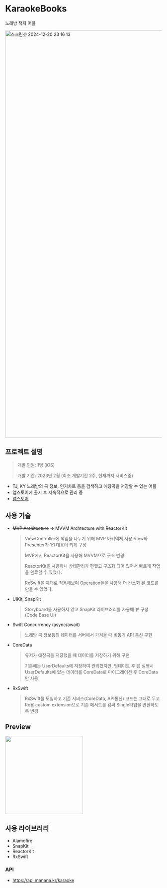 # KaraokeBooks
노래방 책자 어플

<img width="1306" alt="스크린샷 2024-12-20 23 16 13" src="https://github.com/user-attachments/assets/6727ebd6-eb13-4664-aee1-6ebdfae06ea1" />

## 프로젝트 설명
> 개발 인원: 1명 (iOS)
> 
> 개발 기간: 2023년 2월 (최초 개발기간 2주, 현재까지 서비스중)

- TJ, KY 노래방의 곡 정보, 인기차트 등을 검색하고 애창곡을 저장할 수 있는 어플
- 앱스토어에 출시 후 지속적으로 관리 중
- [앱스토어](https://apps.apple.com/kr/app/%EB%85%B8%EB%9E%98%EB%B0%A9book/id1672848960)

## 사용 기술
- ~~MVP Architecture~~ -> MVVM Archtecture with ReactorKit

  > ViewController에 책임을 나누기 위해 MVP 아키텍처 사용
    View와 Presenter가 1:1 대응이 되게 구성
  > 
  > MVP에서 ReactorKit을 사용해 MVVM으로 구조 변경
  > 
  > ReactorKit을 사용하니 상태관리가 편했고 구조화 되어 있어서 빠르게 작업을 완료할 수 있었다.
  > 
  > RxSwift을 제대로 적용해보며 Operation들을 사용해 더 간소화 된 코드를 만들 수 있었다.

- UIKit, SnapKit
  
  > Storyboard를 사용하지 않고 SnapKit 라이브러리를 사용해 뷰 구성 (Code Base UI)
- Swift Concurrency (async/await)
  
  > 노래방 곡 정보등의 데이터를 서버에서 가져올 때 비동기 API 통신 구현
- CoreData

  > 유저가 애창곡을 저장했을 때 데이터를 저장하기 위해 구현
  > 
  > 기존에는 UserDefaults에 저장하여 관리했지만, 업데이트 후 앱 실행시 UserDefaults에 있는 데이터를 CoreData로 마이그레이션 후 CoreData만 사용
- RxSwift

  > RxSwift를 도입하고 기존 서비스(CoreData, API통신) 코드는 그대로 두고 Rx용 custom extension으로 기존 메서드를 감싸 Single타입을 반환하도록 변경


## Preview

<img width="250" src="https://github.com/user-attachments/assets/8bc8d832-aed3-4299-9da9-53aba4d3d22d">

## 사용 라이브러리
- Alamofire
- SnapKit
- ReactorKit
- RxSwift

### API 
- https://api.manana.kr/karaoke
